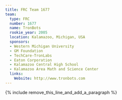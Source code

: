 ```yaml
---
title: FRC Team 1677
team:
  type: FRC
  number: 1677
  name: TronBots
  rookie_year: 2005
  location: Kalamazoo, Michigan, USA
  sponsors:
  - Western Michigan University
  - GM Foundation
  - TechCare-TronLabs
  - Eaton Corporation
  - Kalamazoo Central High School
  - Kalamazoo Area Math and Science Center
  links:
    Website: http://www.tronbots.com
---
```


{% include remove_this_line_and_add_a_paragraph %}
